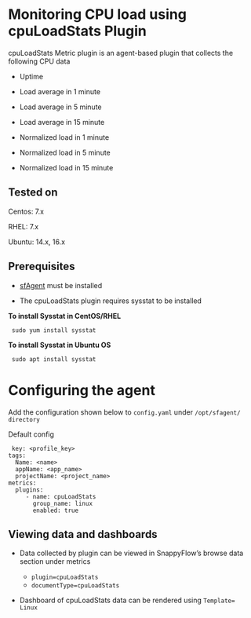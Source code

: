 # Monitoring CPU load using cpuLoadStats Plugin

cpuLoadStats Metric plugin is an agent-based plugin that collects the following CPU data

- Uptime

- Load average in 1 minute

- Load average in 5 minute

- Load average in 15 minute

- Normalized load in 1 minute

- Normalized load in 5 minute

- Normalized load in 15 minute

## Tested on

Centos: 7.x

RHEL: 7.x

Ubuntu: 14.x, 16.x

## Prerequisites

- [sfAgent](/docs/Quick_Start/getting_started#sfagent) must be installed

- The cpuLoadStats plugin requires sysstat to be installed

**To install Sysstat in CentOS/RHEL**

     sudo yum install sysstat

**To install Sysstat in Ubuntu OS**

     sudo apt install sysstat

# Configuring the agent

Add the configuration shown below to `config.yaml` under `/opt/sfagent/ directory`

Default config

     key: <profile_key> 
    tags: 
      Name: <name> 
      appName: <app_name> 
      projectName: <project_name> 
    metrics: 
      plugins: 
         - name: cpuLoadStats
           group_name: linux
           enabled: true

## Viewing data and dashboards

- Data collected by plugin can be viewed in SnappyFlow’s browse data section under metrics
  
  - `plugin=cpuLoadStats`
  - `documentType=cpuLoadStats`

- Dashboard of cpuLoadStats data can be rendered using `Template= Linux`
  
  ​

## 